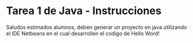 # Tarea 1 de Java - Instrucciones

Saludos estimados alumnos, deben generar un proyecto en java utilizando el IDE Netbeans en el cual desarrollen el codigo de Hello Word!

